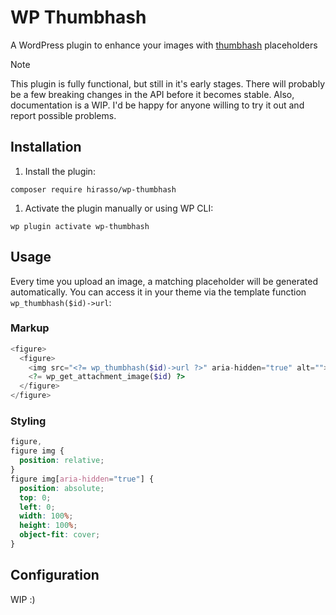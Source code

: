 # WP Thumbhash

A WordPress plugin to enhance your images with [thumbhash](https://evanw.github.io/thumbhash/) placeholders

> [!NOTE]
> This plugin is fully functional, but still in it's early stages. There will probably be a few
> breaking changes in the API before it becomes stable. Also, documentation is a WIP. I'd be happy
> for anyone willing to try it out and report possible problems.

## Installation

1. Install the plugin:

```shell
composer require hirasso/wp-thumbhash
```

1. Activate the plugin manually or using WP CLI:

```shell
wp plugin activate wp-thumbhash
```

## Usage

Every time you upload an image, a matching placeholder will be generated automatically. You can access it in your theme via the template function `wp_thumbhash($id)->url`:

### Markup

```php
<figure>
  <figure>
    <img src="<?= wp_thumbhash($id)->url ?>" aria-hidden="true" alt="">
    <?= wp_get_attachment_image($id) ?>
  </figure>
</figure>
```

### Styling

```css
figure,
figure img {
  position: relative;
}
figure img[aria-hidden="true"] {
  position: absolute;
  top: 0;
  left: 0;
  width: 100%;
  height: 100%;
  object-fit: cover;
}
```

## Configuration

WIP :)